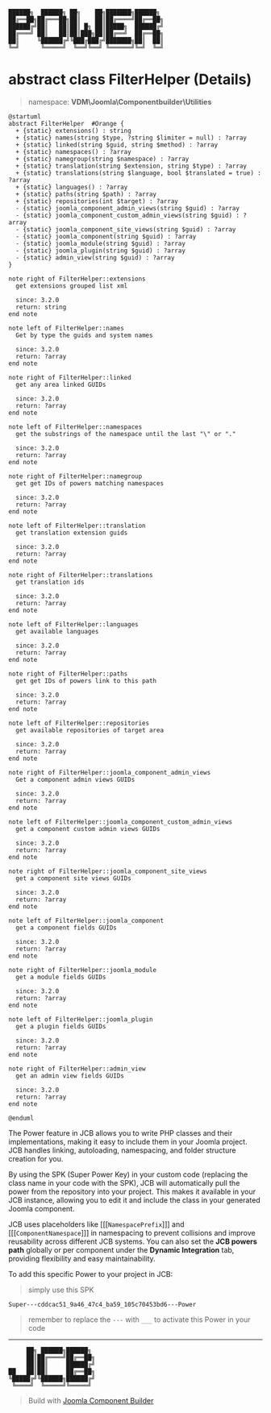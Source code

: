 ```
██████╗  ██████╗ ██╗    ██╗███████╗██████╗
██╔══██╗██╔═══██╗██║    ██║██╔════╝██╔══██╗
██████╔╝██║   ██║██║ █╗ ██║█████╗  ██████╔╝
██╔═══╝ ██║   ██║██║███╗██║██╔══╝  ██╔══██╗
██║     ╚██████╔╝╚███╔███╔╝███████╗██║  ██║
╚═╝      ╚═════╝  ╚══╝╚══╝ ╚══════╝╚═╝  ╚═╝
```
# abstract class FilterHelper (Details)
> namespace: **VDM\Joomla\Componentbuilder\Utilities**

```uml
@startuml
abstract FilterHelper  #Orange {
  + {static} extensions() : string
  + {static} names(string $type, ?string $limiter = null) : ?array
  + {static} linked(string $guid, string $method) : ?array
  + {static} namespaces() : ?array
  + {static} namegroup(string $namespace) : ?array
  + {static} translation(string $extension, string $type) : ?array
  + {static} translations(string $language, bool $translated = true) : ?array
  + {static} languages() : ?array
  + {static} paths(string $path) : ?array
  + {static} repositories(int $target) : ?array
  - {static} joomla_component_admin_views(string $guid) : ?array
  - {static} joomla_component_custom_admin_views(string $guid) : ?array
  - {static} joomla_component_site_views(string $guid) : ?array
  - {static} joomla_component(string $guid) : ?array
  - {static} joomla_module(string $guid) : ?array
  - {static} joomla_plugin(string $guid) : ?array
  - {static} admin_view(string $guid) : ?array
}

note right of FilterHelper::extensions
  get extensions grouped list xml

  since: 3.2.0
  return: string
end note

note left of FilterHelper::names
  Get by type the guids and system names

  since: 3.2.0
  return: ?array
end note

note right of FilterHelper::linked
  get any area linked GUIDs

  since: 3.2.0
  return: ?array
end note

note left of FilterHelper::namespaces
  get the substrings of the namespace until the last "\" or "."

  since: 3.2.0
  return: ?array
end note

note right of FilterHelper::namegroup
  get get IDs of powers matching namespaces

  since: 3.2.0
  return: ?array
end note

note left of FilterHelper::translation
  get translation extension guids

  since: 3.2.0
  return: ?array
end note

note right of FilterHelper::translations
  get translation ids

  since: 3.2.0
  return: ?array
end note

note left of FilterHelper::languages
  get available languages

  since: 3.2.0
  return: ?array
end note

note right of FilterHelper::paths
  get get IDs of powers link to this path

  since: 3.2.0
  return: ?array
end note

note left of FilterHelper::repositories
  get available repositories of target area

  since: 3.2.0
  return: ?array
end note

note right of FilterHelper::joomla_component_admin_views
  Get a component admin views GUIDs

  since: 3.2.0
  return: ?array
end note

note left of FilterHelper::joomla_component_custom_admin_views
  get a component custom admin views GUIDs

  since: 3.2.0
  return: ?array
end note

note right of FilterHelper::joomla_component_site_views
  get a component site views GUIDs

  since: 3.2.0
  return: ?array
end note

note left of FilterHelper::joomla_component
  get a component fields GUIDs

  since: 3.2.0
  return: ?array
end note

note right of FilterHelper::joomla_module
  get a module fields GUIDs

  since: 3.2.0
  return: ?array
end note

note left of FilterHelper::joomla_plugin
  get a plugin fields GUIDs

  since: 3.2.0
  return: ?array
end note

note right of FilterHelper::admin_view
  get an admin view fields GUIDs

  since: 3.2.0
  return: ?array
end note
 
@enduml
```

The Power feature in JCB allows you to write PHP classes and their implementations, making it easy to include them in your Joomla project. JCB handles linking, autoloading, namespacing, and folder structure creation for you.

By using the SPK (Super Power Key) in your custom code (replacing the class name in your code with the SPK), JCB will automatically pull the power from the repository into your project. This makes it available in your JCB instance, allowing you to edit it and include the class in your generated Joomla component.

JCB uses placeholders like [[[`NamespacePrefix`]]] and [[[`ComponentNamespace`]]] in namespacing to prevent collisions and improve reusability across different JCB systems. You can also set the **JCB powers path** globally or per component under the **Dynamic Integration** tab, providing flexibility and easy maintainability.

To add this specific Power to your project in JCB:

> simply use this SPK
```
Super---cddcac51_9a46_47c4_ba59_105c70453bd6---Power
```
> remember to replace the `---` with `___` to activate this Power in your code

---
```
     ██╗ ██████╗██████╗
     ██║██╔════╝██╔══██╗
     ██║██║     ██████╔╝
██   ██║██║     ██╔══██╗
╚█████╔╝╚██████╗██████╔╝
 ╚════╝  ╚═════╝╚═════╝
```
> Build with [Joomla Component Builder](https://git.vdm.dev/joomla/Component-Builder)

